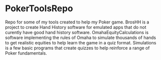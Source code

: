 # PokerToolsRepo
Repo for some of my tools created to help my Poker game. 
BrosHH is a project to create Hand History software for emulated apps that do 
not curently have good hand history software. 
OmahaEquityCalculations is software implementing the rules of Omaha to simulate 
thousands of hands to get realistic equities to help learn the game in a quiz format. 
Simulations is a few basic programs that create quizzes to help reinforce a range 
of Poker fundamentals.
